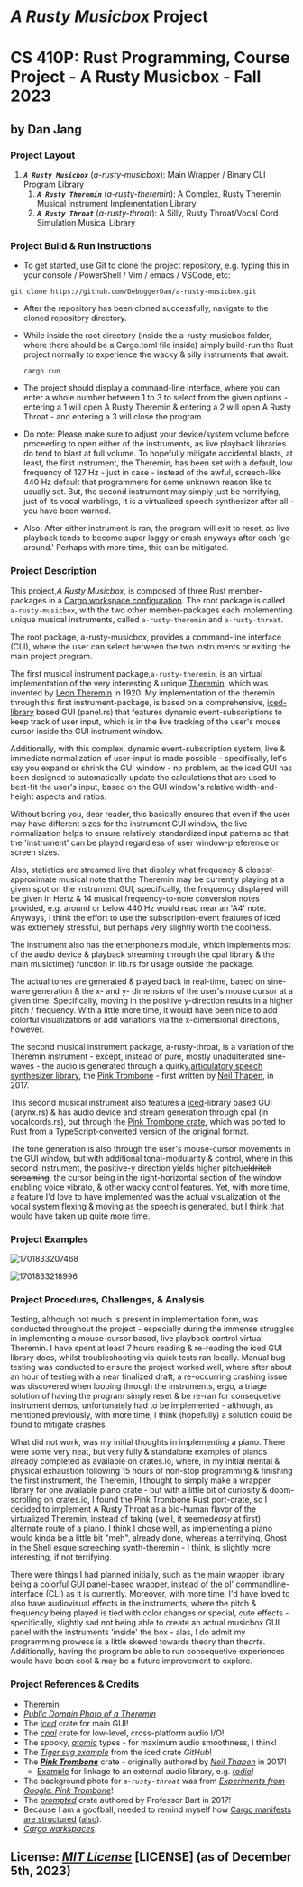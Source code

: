 # *A Rusty Musicbox* Project

# CS 410P: Rust Programming, Course Project - A Rusty Musicbox - Fall 2023

## by Dan Jang

### Project Layout

1. ***`A Rusty Musicbox`*** (*a-rusty-musicbox*): Main Wrapper / Binary CLI Program Library
   1. ***`A Rusty Theremin`*** (*a-rusty-theremin*): A Complex, Rusty Theremin Musical Instrument Implementation Library
   2. ***`A Rusty Throat`*** (*a-rusty-throat*): A Silly, Rusty Throat/Vocal Cord Simulation Musical Library

### Project Build & Run Instructions

* To get started, use Git to clone the project repository, e.g. typing this in your console / PowerShell / Vim / emacs / VSCode, etc:

```
git clone https://github.com/DebuggerDan/a-rusty-musicbox.git
```

* After the repository has been cloned successfully, navigate to the cloned repository directory.
* While inside the root directory (inside the a-rusty-musicbox folder, where there should be a Cargo.toml file inside)  simply build-run the Rust project normally to experience the wacky & silly instruments that await:

  ```
  cargo run
  ```
* The project should display a command-line interface, where you can enter a whole number between 1 to 3 to select from the given options - entering a 1 will open A Rusty Theremin & entering a 2 will open A Rusty Throat - and entering a 3 will close the program.
* Do note: Please make sure to adjust your device/system volume before proceeding to open either of the instruments, as live playback libraries do tend to blast at full volume. To hopefully mitigate accidental blasts, at least, the first instrument, the Theremin, has been set with a default, low frequency of 127 Hz - just in case - instead of the awful, screech-like 440 Hz default that programmers for some unknown reason like to usually set. But, the second instrument may simply just be horrifying, just of its vocal warblings, it is a virtualized speech synthesizer after all - you have been warned.
* Also: After either instrument is ran, the program will exit to reset, as live playback tends to become super laggy or crash anyways after each 'go-around.' Perhaps with more time, this can be mitigated.

### Project Description

   This project,*A Rusty Musicbox*, is composed of three Rust member-packages in a [Cargo workspace configuration](https://doc.rust-lang.org/book/ch14-03-cargo-workspaces.html). The root package is called `a-rusty-musicbox`, with the two other member-packages each implementing unique musical instruments, called `a-rusty-theremin` and `a-rusty-throat`.

   The root package, a-rusty-musicbox, provides a command-line interface (CLI), where the user can select between the two instruments or exiting the main project program.

   The first musical instrument package,`a-rusty-theremin`, is an virtual implementation of the very interesting & unique [Theremin](https://www.youtube.com/watch?v=K6KbEnGnymk), which was invented by [Leon Theremin](https://en.wikipedia.org/wiki/Theremin) in 1920. My implementation of the theremin through this first instrument-package, is based on a comprehensive, [iced-library](https://docs.rs/iced/0.10.0/iced/index.html) based GUI (panel.rs) that features dynamic event-subscriptions to keep track of user input, which is in the live tracking of the user's mouse cursor inside the GUI instrument window.

   Additionally, with this complex, dynamic event-subscription system, live & immediate normalization of user-input is made possible - specifically, let's say you expand or shrink the GUI window - no problem, as the iced GUI has been designed to automatically update the calculations that are used to best-fit the user's input, based on the GUI window's relative width-and-height aspects and ratios.

   Without boring you, dear reader, this basically ensures that even if the user may have different sizes for the instrument GUI window, the live normalization helps to ensure relatively standardized input patterns so that the 'instrument' can be played regardless of user window-preference or screen sizes.

   Also, statistics are streamed live that display what frequency & closest-approximate musical note that the Theremin may be currently playing at a given spot on the instrument GUI, specifically, the frequency displayed will be given in Hertz & 14 musical frequency-to-note conversion notes provided, e.g. around or below 440 Hz would read near an 'A4' note. Anyways, I think the effort to use the subscription-event features of iced was extremely stressful, but perhaps very slightly worth the coolness.

   The instrument also has the etherphone.rs module, which implements most of the audio device & playback streaming through the cpal library & the main musictime() function in lib.rs for usage outside the package.

   The actual tones are generated & played back in real-time, based on sine-wave generation & the x- and y- dimensions of the user's mouse cursor at a given time. Specifically, moving in the positive y-direction results in a higher pitch / frequency. With a little more time, it would have been nice to add colorful visualizations or add variations via the x-dimensional directions, however.

   The second musical instrument package, a-rusty-throat, is a variation of the Theremin instrument - except, instead of pure, mostly unadulterated sine-waves - the audio is generated through a quirky,[articulatory speech synthesizer library](https://dood.al/pinktrombone/), the [Pink Trombone](https://youtu.be/N1T6HZ4QORM) - first written by [Neil Thapen](https://users.math.cas.cz/~thapen/), in 2017.

  This second musical instrument also features a [iced](https://docs.rs/iced/0.10.0/iced/index.html)-library based GUI (larynx.rs) & has audio device and stream generation through cpal (in vocalcords.rs), but through the [Pink Trombone crate](https://crates.io/crates/pink-trombone), which was ported to Rust from a TypeScript-converted version of the original format.

   The tone generation is also through the user's mouse-cursor movements in the GUI window, but with additional tonal-modularity & control, where in this second instrument, the positive-y direction yields higher pitch/~~eldritch screaming~~, the cursor being in the right-horizontal section of the window enabling voice vibrato, & other wacky control features. Yet, with more time, a feature I'd love to have implemented was the actual visualization ot the vocal system flexing & moving as the speech is generated, but I think that would have taken up quite more time.

### Project Examples

![1701833207468](https://file+.vscode-resource.vscode-cdn.net/c%3A/Users/Dan/iCloudDrive/Academia/PSU/Computer%20Science/CS%20410P%20-%20Rust%20Programming/cs410p-rust-programming-project-fall2023/image/README/1701833207468.png)

![1701833218996](https://file+.vscode-resource.vscode-cdn.net/c%3A/Users/Dan/iCloudDrive/Academia/PSU/Computer%20Science/CS%20410P%20-%20Rust%20Programming/cs410p-rust-programming-project-fall2023/image/README/1701833218996.png)

### Project Procedures, Challenges, & Analysis

   Testing, although not much is present in implementation form, was conducted throughout the project - especially during the immense struggles in implementing a mouse-cursor based, live playback control virtual Theremin. I have spent at least 7 hours reading & re-reading the iced GUI library docs, whilst troubleshooting via quick tests ran locally. Manual bug testing was conducted to ensure the project worked well, where after about an hour of testing with a near finalized draft, a re-occurring crashing issue was discovered when looping through the instruments, ergo, a triage solution of having the program simply reset & be re-ran for consequetive instrument demos, unfortunately had to be implemented - although, as mentioned previously, with more time, I think (hopefully) a solution could be found to mitigate crashes.

   What did not work, was my initial thoughts in implementing a piano. There were some very neat, but very fully & standalone examples of pianos already completed as available on crates.io, where, in my initial mental & physical exhaustion following 15 hours of non-stop programming & finishing the first instrument, the Theremin, I thought to simply make a wrapper library for one available piano crate - but with a little bit of curiosity & doom-scrolling on crates.io, I found the Pink Trombone Rust port-crate, so I decided to implement A Rusty Throat as a bio-human flavor of the virtualized Theremin, instead of taking (well, it seemed*easy* at first) alternate route of a piano. I think I chose well, as implementing a piano would kinda be a little bit "meh", already done, whereas a terrifying, Ghost in the Shell esque screeching synth-theremin - I think, is slightly more interesting, if not terrifying.

   There were things I had planned initially, such as the main wrapper library being a colorful GUI panel-based wrapper, instead of the ol' commandline-interface (CLI) as it is currently. Moreover, with more time, I'd have loved to also have audiovisual effects in the instruments, where the pitch & frequency being played is tied with color changes or special, cute effects - specifically, slightly sad not being able to create an actual musicbox GUI panel with the instruments 'inside' the box - alas, I do admit my programming prowess is a little skewed towards theory than the*arts*. Additionally, having the program be able to run consequetive experiences would have been cool & may be a future improvement to explore.

### Project References & Credits

* [Theremin](https://en.wikipedia.org/wiki/Theremin)
* *[Public Domain Photo of a Theremin](http://www.publicdomainfiles.com/show_file.php?id=13533906018538)*
* The *[iced](https://docs.rs/iced/0.10.0/iced/)* crate for main GUI!
* The *[cpal](https://docs.rs/crate/cpal/latest/features)* crate for low-level, cross-platform audio I/O!
* The spooky, *[atomic](https://doc.rust-lang.org/std/sync/atomic/)* types - for maximum audio smoothness, I think!
* The *[Tiger.svg example](https://github.com/iced-rs/iced/tree/master/examples/svg)* from the iced crate *GitHub*!
* The ***[Pink Trombone](https://crates.io/crates/pink-trombone)*** crate - originally authored by *[Neil Thapen](https://users.math.cas.cz/~thapen/)* in 2017!
  * [Example](https://github.com/lostmsu/pink-trombone/blob/HEAD/examples/pink-trombone.rs) for linkage to an external audio library, e.g. *[rodio](https://github.com/RustAudio/rodio)*!
* The background photo for *`a-rusty-throat`* was from *[Experiments from Google: Pink Trombone](https://experiments.withgoogle.com/pink-trombone)*!
* The *[prompted](https://lib.rs/crates/prompted)* crate authored by Professor Bart in 2017!
* Because I am a goofball, needed to remind myself how [Cargo manifests are structured](https://stackoverflow.com/questions/57756927/rust-modules-confusion-when-there-is-main-rs-and-lib-rs) ([also](https://users.rust-lang.org/t/main-rs-and-lib-rs-at-same-level/42499)).
* *[Cargo workspaces](https://doc.rust-lang.org/book/ch14-03-cargo-workspaces.html)*.

## License: *[MIT License](https://opensource.org/license/mit//)* [LICENSE] (as of December 5th, 2023)
